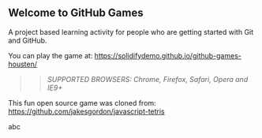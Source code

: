## Welcome to GitHub Games

A project based learning activity for people who are getting started with Git and GitHub.

You can play the game at: https://solidifydemo.github.io/github-games-housten/

>> _*SUPPORTED BROWSERS*: Chrome, Firefox, Safari, Opera and IE9+_

This fun open source game was cloned from: https://github.com/jakesgordon/javascript-tetris

abc
